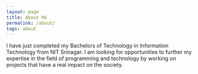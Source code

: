 ```yaml
---
layout: page
title: About Me
permalink: /about/
tags: about
---
```


I have just completed my Bachelors of Technology in Information Technology from NIT Srinagar. 
I am looking for opportunities to further my expertise in the field of programming and technology by working on projects that have a real impact on the society. 

<!-- TODO 
Add Hobbbies maybe and update
 -->